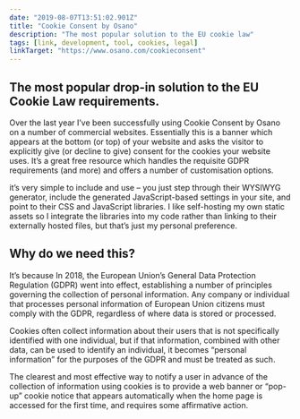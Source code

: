 ```yaml
---
date: "2019-08-07T13:51:02.901Z"
title: "Cookie Consent by Osano"
description: "The most popular solution to the EU cookie law"
tags: [link, development, tool, cookies, legal]
linkTarget: "https://www.osano.com/cookieconsent"
---
```

The most popular drop-in solution to the EU Cookie Law requirements.
---

Over the last year I’ve been successfully using Cookie Consent by Osano on a number of commercial websites. Essentially this is a banner which appears at the bottom (or top) of your website and asks the visitor to explicitly give (or decline to give) consent for the cookies your website uses. It’s a great free resource which handles the requisite GDPR requirements (and more) and offers a number of customisation options.

it’s very simple to include and use – you just step through their WYSIWYG generator, include the generated JavaScript-based settings in your site, and point to their CSS and JavaScript libraries. I like self-hosting my own static assets so I integrate the libraries into my code rather than linking to their externally hosted files, but that’s just my personal preference.

## Why do we need this?

It’s because In 2018, the European Union’s General Data Protection Regulation (GDPR) went into effect, establishing a number of principles governing the collection of personal information. Any company or individual that processes personal information of European Union citizens must comply with the GDPR, regardless of where data is stored or processed.

Cookies often collect information about their users that is not specifically identified with one individual, but if that information, combined with other data, can be used to identify an individual, it becomes “personal information” for the purposes of the GDPR and must be treated as such.

The clearest and most effective way to notify a user in advance of the collection of information using cookies is to provide a web banner or “pop-up” cookie notice that appears automatically when the home page is accessed for the first time, and requires some affirmative action.
